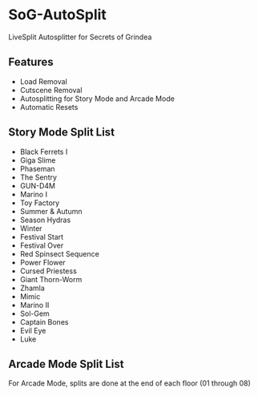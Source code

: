 # SoG-AutoSplit
LiveSplit Autosplitter for Secrets of Grindea

## Features

* Load Removal
* Cutscene Removal
* Autosplitting for Story Mode and Arcade Mode
* Automatic Resets

## Story Mode Split List

* Black Ferrets I
* Giga Slime
* Phaseman
* The Sentry
* GUN-D4M
* Marino I
* Toy Factory
* Summer & Autumn
* Season Hydras
* Winter
* Festival Start
* Festival Over
* Red Spinsect Sequence
* Power Flower
* Cursed Priestess
* Giant Thorn-Worm
* Zhamla
* Mimic
* Marino II
* Sol-Gem
* Captain Bones
* Evil Eye
* Luke

## Arcade Mode Split List

For Arcade Mode, splits are done at the end of each floor (01 through 08)
